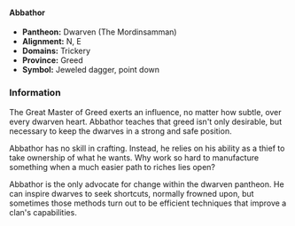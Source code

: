 #### Abbathor
- **Pantheon:** Dwarven (The Mordinsamman)
- **Alignment:** N, E
- **Domains:** Trickery
- **Province:** Greed
- **Symbol:** Jeweled dagger, point down
### Information

The Great Master of Greed exerts an influence, no matter how subtle, over every dwarven heart. Abbathor teaches that greed isn't only desirable, but necessary to keep the dwarves in a strong and safe position.

Abbathor has no skill in crafting. Instead, he relies on his ability as a thief to take ownership of what he wants. Why work so hard to manufacture something when a much easier path to riches lies open?

Abbathor is the only advocate for change within the dwarven pantheon. He can inspire dwarves to seek shortcuts, normally frowned upon, but sometimes those methods turn out to be efficient techniques that improve a clan's capabilities.